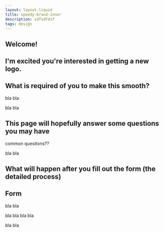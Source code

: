 ```yaml
---
layout: layout.liquid
title: speedy-brand-inner
description: sdfsdfdsf 
tags: design
---
```


<section class="hero">

# Welcome!

## I'm excited you're interested in getting a new logo.

  <!-- <img src="/img/speedy/logo-in-a-week.svg" alt="Logo in a week - currently available for Vermont folks only" /> -->
  

</section>






<section>

## What is required of you to make this smooth?


bla bla 


bla bla 


## This page will hopefully answer some questions you may have


common quesitons??


bla bla 


## What will happen after you fill out the form (the detailed process)


## Form


bla bla 


bla bla 
bla bla 


bla bla 


</section>


<!--  <section class="stretch theme--grey --center">

  ## Benefits

  <ul class="results checks cols sside-by-side">
    <li>Unlimited revisions within the week </li>
    <li>No meetings -- async communication</li>
    <li>No arduous process -- keep it simple</li>
    <li>100% custom logo not made by a robot</li>
  </ul>
</section> -->

<section>



 <section class="">


  </section>
